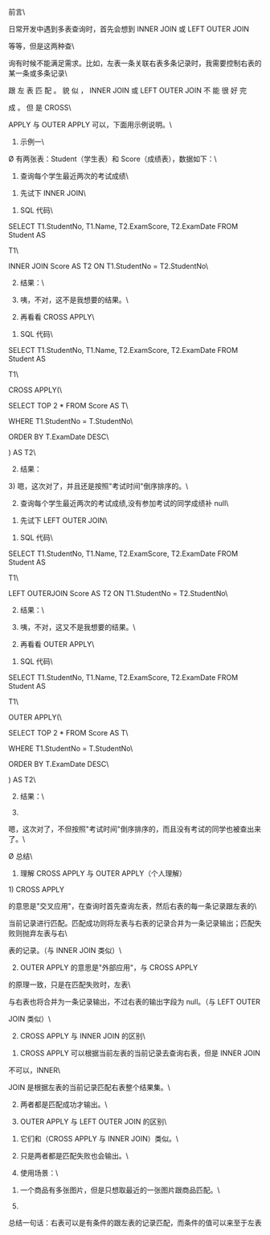 前言\
日常开发中遇到多表查询时，首先会想到 INNER JOIN 或 LEFT OUTER JOIN
等等，但是这两种查\
询有时候不能满足需求。比如，左表一条关联右表多条记录时，我需要控制右表的某一条或多条记录\
跟 左 表 匹 配 。 貌 似 ， INNER JOIN 或 LEFT OUTER JOIN 不 能 很 好 完
成 。 但 是 CROSS\
APPLY 与 OUTER APPLY 可以，下面用示例说明。\
1. 示例一\
Ø 有两张表：Student（学生表）和 Score（成绩表），数据如下：\
1) 查询每个学生最近两次的考试成绩\
1. 先试下 INNER JOIN\
1) SQL 代码\
SELECT T1.StudentNo, T1.Name, T2.ExamScore, T2.ExamDate FROM Student AS
T1\
INNER JOIN Score AS T2 ON T1.StudentNo = T2.StudentNo\
2) 结果：\
3) 咦，不对，这不是我想要的结果。\
2. 再看看 CROSS APPLY\
1) SQL 代码\
SELECT T1.StudentNo, T1.Name, T2.ExamScore, T2.ExamDate FROM Student AS
T1\
CROSS APPLY(\
SELECT TOP 2 \* FROM Score AS T\
WHERE T1.StudentNo = T.StudentNo\
ORDER BY T.ExamDate DESC\
) AS T2\
2) 结果：

3\) 嗯，这次对了，并且还是按照"考试时间"倒序排序的。\
2) 查询每个学生最近两次的考试成绩,没有参加考试的同学成绩补 null\
1. 先试下 LEFT OUTER JOIN\
1) SQL 代码\
SELECT T1.StudentNo, T1.Name, T2.ExamScore, T2.ExamDate FROM Student AS
T1\
LEFT OUTERJOIN Score AS T2 ON T1.StudentNo = T2.StudentNo\
2) 结果：\
3) 咦，不对，这又不是我想要的结果。\
2. 再看看 OUTER APPLY\
1) SQL 代码\
SELECT T1.StudentNo, T1.Name, T2.ExamScore, T2.ExamDate FROM Student AS
T1\
OUTER APPLY(\
SELECT TOP 2 \* FROM Score AS T\
WHERE T1.StudentNo = T.StudentNo\
ORDER BY T.ExamDate DESC\
) AS T2\
2) 结果：\
3)
嗯，这次对了，不但按照"考试时间"倒序排序的，而且没有考试的同学也被查出来了。\
Ø 总结\
1. 理解 CROSS APPLY 与 OUTER APPLY（个人理解）

1\) CROSS APPLY
的意思是"交叉应用"，在查询时首先查询左表，然后右表的每一条记录跟左表的\
当前记录进行匹配。匹配成功则将左表与右表的记录合并为一条记录输出；匹配失败则抛弃左表与右\
表的记录。（与 INNER JOIN 类似）\
2) OUTER APPLY 的意思是"外部应用"，与 CROSS APPLY
的原理一致，只是在匹配失败时，左表\
与右表也将合并为一条记录输出，不过右表的输出字段为 null。（与 LEFT OUTER
JOIN 类似）\
2. CROSS APPLY 与 INNER JOIN 的区别\
1) CROSS APPLY 可以根据当前左表的当前记录去查询右表，但是 INNER JOIN
不可以，INNER\
JOIN 是根据左表的当前记录匹配右表整个结果集。\
2) 两者都是匹配成功才输出。\
3. OUTER APPLY 与 LEFT OUTER JOIN 的区别\
1) 它们和（CROSS APPLY 与 INNER JOIN）类似。\
2) 只是两者都是匹配失败也会输出。\
4. 使用场景：\
1) 一个商品有多张图片，但是只想取最近的一张图片跟商品匹配。\
5.
总结一句话：右表可以是有条件的跟左表的记录匹配，而条件的值可以来至于左表
